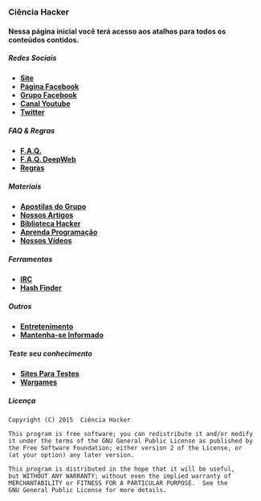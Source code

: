 ### Ciência Hacker

#### Nessa página inicial você terá acesso aos atalhos para todos os conteúdos contidos.

##### Redes Sociais

* [**Site**](http://cienciahacker.com.br)
* [**Página Facebook**](https://fb.com/cienciahacker)
* [**Grupo Facebook**](https://fb.com/groups/cienciahacker)
* [**Canal Youtube**](https://www.youtube.com/user/cienciahacker)
* [**Twitter**](https://twitter.com/cienciahacker)

##### FAQ & Regras

* [**F.A.Q.**](Arquivos/FAQ.md)
* [**F.A.Q. DeepWeb**](Arquivos/FAQ_DeepWeb.md)
* [**Regras**](Arquivos/Regras.md)

##### Materiais

* [**Apostilas do Grupo**](Arquivos/Apostilas.md)
* [**Nossos Artigos**](Arquivos/Artigos.md)
* [**Biblioteca Hacker**](Arquivos/Biblioteca.md)
* [**Aprenda Programação**](Arquivos/Programação.md)
* [**Nossos Vídeos**](Arquivos/Videos.md)

##### Ferramentas

* [**IRC**](http://cienciahacker.com.br/irc)
* [**Hash Finder**](http://cienciahacker.com.br/tools/hash.php)

##### Outros

* [**Entretenimento**](Arquivos/Entretenimento.md)
* [**Mantenha-se Informado**](Arquivos/Informações.md)

##### Teste seu conhecimento

* [**Sites Para Testes**](Arquivos/vuln_sites.md)
* [**Wargames**](Arquivos/wargames.md)  


##### Licença

    Copyright (C) 2015  Ciência Hacker

    This program is free software; you can redistribute it and/or modify
    it under the terms of the GNU General Public License as published by
    the Free Software Foundation; either version 2 of the License, or
    (at your option) any later version.

    This program is distributed in the hope that it will be useful,
    but WITHOUT ANY WARRANTY; without even the implied warranty of
    MERCHANTABILITY or FITNESS FOR A PARTICULAR PURPOSE.  See the
    GNU General Public License for more details.
